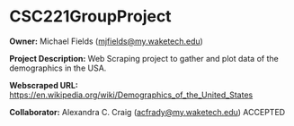 # CSC221GroupProject

__Owner:__ Michael Fields (mjfields@my.waketech.edu)

__Project Description:__ Web Scraping project to gather and plot data of the demographics in the USA.

__Webscraped URL:__ https://en.wikipedia.org/wiki/Demographics_of_the_United_States

__Collaborator:__ Alexandra C. Craig (acfrady@my.waketech.edu) ACCEPTED
